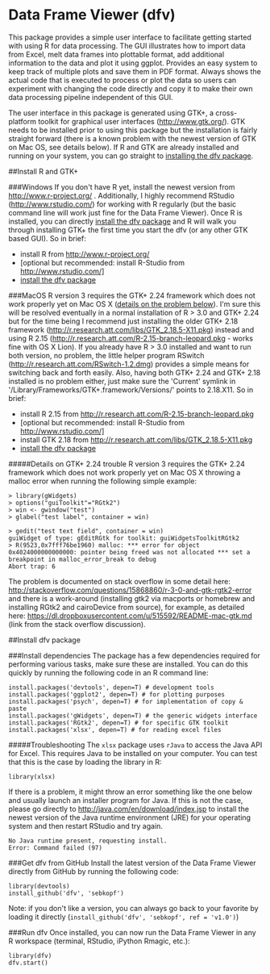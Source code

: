 Data Frame Viewer (dfv)
===

This package provides a simple user interface to facilitate getting started with using R for data processing. The GUI illustrates how to import data from Excel, melt data frames into plottable format, add additional information to the data and plot it using ggplot. Provides an easy system to keep track of multiple plots and save them in PDF format. Always shows the actual code that is executed to process or plot the data so users can experiment with changing the code directly and copy it to make their own data processing pipeline independent of this GUI.

The user interface in this package is generated using GTK+, a cross-platform toolkit for graphical user interfaces (http://www.gtk.org/). GTK needs to be installed prior to using this package but the installation is fairly straight forward (there is a known problem with the newest version of GTK on Mac OS, see details below). If R and GTK are already installed and running on your system, you can go straight to [installing the dfv package](#install-dfv-package).

##Install R and GTK+

###Windows
If you don't have R yet, install the newest version from http://www.r-project.org/ . Additionally, I highly recommend RStudio (http://www.rstudio.com/) for working with R regularly (but the basic command line will work just fine for the Data Frame Viewer). Once R is installed, you can directly [install the dfv package](#install-dfv-package) and R will walk you through installing GTK+ the first time you start the dfv (or any other GTK based GUI). So in brief:

 - install R from http://www.r-project.org/
 - [optional but recommended: install R-Studio from http://www.rstudio.com/]
 - [install the dfv package](#install-dfv-package)

###MacOS
R version 3 requires the GTK+ 2.24 framework which does not work properly yet on Mac OS X ([details on the problem below](#details-on-gtk-224-trouble)). I'm sure this will be resolved eventually in a normal installation of R > 3.0 and GTK+ 2.24 but for the time being I recommend just installing the older GTK+ 2.18 framework (http://r.research.att.com/libs/GTK_2.18.5-X11.pkg) instead and using R 2.15 (http://r.research.att.com/R-2.15-branch-leopard.pkg - works fine with OS X Lion). If you already have R > 3.0 installed and want to run both version, no problem, the little helper program RSwitch (http://r.research.att.com/RSwitch-1.2.dmg) provides a simple means for switching back and forth easily. Also, having both GTK+ 2.24 and GTK+ 2.18 installed is no problem either, just make sure the 'Current' symlink in '/Library/Frameworks/GTK+.framework/Versions/' points to 2.18.X11. So in brief:

 - install R 2.15 from http://r.research.att.com/R-2.15-branch-leopard.pkg
 - [optional but recommended: install R-Studio from http://www.rstudio.com/]
 - install GTK 2.18 from http://r.research.att.com/libs/GTK_2.18.5-X11.pkg
 - [install the dfv package](#install-dfv-package)

#####Details on GTK+ 2.24 trouble
R version 3 requires the GTK+ 2.24 framework which does not work properly yet on Mac OS X throwing a malloc error when running the following simple example:
```
> library(gWidgets)
> options("guiToolkit"="RGtk2")
> win <- gwindow("test")
> glabel("test label", container = win)

> gedit("test text field", container = win)
guiWidget of type: gEditRGtk for toolkit: guiWidgetsToolkitRGtk2 
> R(9523,0x7fff76be1960) malloc: *** error for object 0x4024000000000000: pointer being freed was not allocated *** set a breakpoint in malloc_error_break to debug
Abort trap: 6
```

The problem is documented on stack overflow in some detail here: http://stackoverflow.com/questions/15868860/r-3-0-and-gtk-rgtk2-error and there is a work-around (installing gtk2 via macports or homebrew and installing RGtk2 and cairoDevice from source), for example, as detailed here: https://dl.dropboxusercontent.com/u/515592/README-mac-gtk.md (link from the stack overflow discussion).

##Install dfv package

###Install dependencies
The package has a few dependencies required for performing various tasks, make sure these are installed. You can do this quickly by running the following code in an R command line:
```
install.packages('devtools', depen=T) # development tools
install.packages('ggplot2', depen=T) # for plotting purposes
install.packages('psych', depen=T) # for implementation of copy & paste
install.packages('gWidgets', depen=T) # the generic widgets interface
install.packages('RGtk2', depen=T) # for specific GTK toolkit 
install.packages('xlsx', depen=T) # for reading excel files
```
#####Troubleshooting
The ``` xlsx ``` package uses ``` rJava ``` to access the Java API for Excel. This requires Java to be installed on your computer. You can test that this is the case by loading the library in  R:

```
library(xlsx)
```

If there is a problem, it might throw an error something like the one below and usually launch an installer program for Java. If this is not the case, please go directly to http://java.com/en/download/index.jsp to install the newest version of the Java runtime environment (JRE) for your operating system and then restart RStudio and try again.
```
No Java runtime present, requesting install.
Error: Command failed (97)
```


###Get dfv from GitHub
Install the latest version of the Data Frame Viewer directly from GitHub by running the following code:
```
library(devtools)
install_github('dfv', 'sebkopf')
```
Note: if you don't like a version, you can always go back to your favorite by loading it directly (``` install_github('dfv', 'sebkopf', ref = 'v1.0') ```)

###Run dfv
Once installed, you can now run the Data Frame Viewer in any R workspace (terminal, RStudio, iPython Rmagic, etc.):
```
library(dfv)
dfv.start()
```
